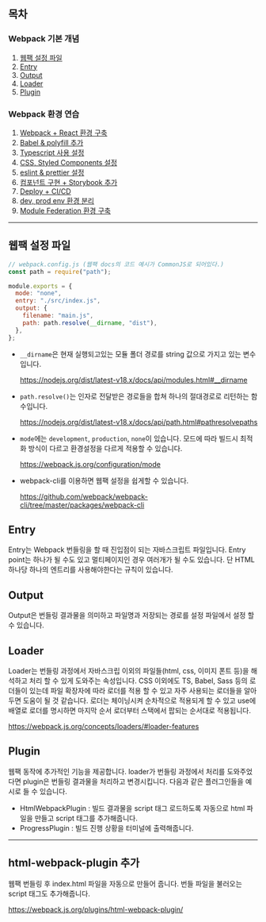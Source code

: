 ## 목차

### Webpack 기본 개념

1. [웹팩 설정 파일](#웹팩-설정-파일)
2. [Entry](#Entry)
3. [Output](#Output)
4. [Loader](#Loader)
5. [Plugin](#Plugin)

### Webpack 환경 연습

1. [Webpack + React 환경 구축]()
2. [Babel & polyfill 추가]()
3. [Typescript 사용 설정]()
4. [CSS, Styled Components 설정]()
5. [eslint & prettier 설정]()
6. [컴포넌트 구현 + Storybook 추가]()
7. [Deploy + CI/CD]()
8. [dev, prod env 환경 분리]()
9. [Module Federation 환경 구축]()

---

## 웹팩 설정 파일

```javascript
// webpack.config.js (웹팩 docs의 코드 예시가 CommonJS로 되어있다.)
const path = require("path");

module.exports = {
  mode: "none",
  entry: "./src/index.js",
  output: {
    filename: "main.js",
    path: path.resolve(__dirname, "dist"),
  },
};
```

- `__dirname`은 현재 실행되고있는 모듈 폴더 경로를 string 값으로 가지고 있는 변수입니다.

  https://nodejs.org/dist/latest-v18.x/docs/api/modules.html#__dirname

- `path.resolve()`는 인자로 전달받은 경로들을 합쳐 하나의 절대경로로 리턴하는 함수입니다.

  https://nodejs.org/dist/latest-v18.x/docs/api/path.html#pathresolvepaths

- `mode`에는 `development`, `production`, `none`이 있습니다. 모드에 따라 빌드시 최적화 방식이 다르고 환경설정을 다르게 적용할 수 있습니다.

  https://webpack.js.org/configuration/mode

- webpack-cli를 이용하면 웹팩 설정을 쉽게할 수 있습니다.

  https://github.com/webpack/webpack-cli/tree/master/packages/webpack-cli

## Entry

Entry는 Webpack 번들링을 할 때 진입점이 되는 자바스크립트 파일입니다. Entry point는 하나가 될 수도 있고 멀티페이지인 경우 여러개가 될 수도 있습니다. 단 HTML 하나당 하나의 엔트리를 사용해야한다는 규칙이 있습니다.

## Output

Output은 번들링 결과물을 의미하고 파일명과 저장되는 경로를 설정 파일에서 설정 할 수 있습니다.

## Loader

Loader는 번들링 과정에서 자바스크립 이외의 파일들(html, css, 이미지 폰트 등)을 해석하고 처리 할 수 있게 도와주는 속성입니다.
CSS 이외에도 TS, Babel, Sass 등의 로더들이 있는데 파일 확장자에 따라 로더를 적용 할 수 있고 자주 사용되는 로더들을 알아두면 도움이 될 것 같습니다.
로더는 체이닝시켜 순차적으로 적용되게 할 수 있고 use에 배열로 로더를 명시하면 마지막 순서 로더부터 스택에서 팝되는 순서대로 적용됩니다.

https://webpack.js.org/concepts/loaders/#loader-features

## Plugin

웹팩 동작에 추가적인 기능을 제공합니다. loader가 번들링 과정에서 처리를 도와주었다면 plugin은 번들링 결과물을 처리하고 변경시킵니다. 다음과 같은 플러그인들을 예시로 들 수 있습니다.

- HtmlWebpackPlugin : 빌드 결과물을 script 태그 로드하도록 자동으로 html 파일을 만들고 script 태그를 추가해줍니다.
- ProgressPlugin : 빌드 진행 상황을 터미널에 출력해줍니다.

---

## html-webpack-plugin 추가

웹팩 번들링 후 index.html 파일을 자동으로 만들어 줍니다. 번들 파일을 불러오는 script 태그도 추가해줍니다.

https://webpack.js.org/plugins/html-webpack-plugin/
